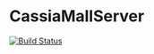 # CassiaMallServer
[![Build Status](https://dev.azure.com/faminghou/CassiaMallServer/_apis/build/status/FamingHou.CassiaMallServer?branchName=master)](https://dev.azure.com/faminghou/CassiaMallServer/_build/latest?definitionId=6&branchName=master)
